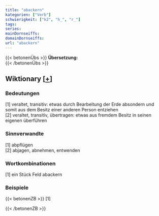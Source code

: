 ```yaml
---
title: "abackern"
kategorien: ["Verb"]
schwierigkeit: ["k2", "h_", "r_"]
tags:
series:
mainDornseiffs:
domainDornseiffs:
url: "abackern"
---
```


{{< betonenÜbs >}}
**Übersetzung:**  
{{< /betonenÜbs >}}

## Wiktionary [[+](https://de.wiktionary.org/wiki/abackern)]

### Bedeutungen
[1] veraltet, transitiv: etwas durch Bearbeitung der Erde absondern und somit aus dem Besitz einer anderen Person entziehen  
[2] veraltet, transitiv, übertragen: etwas aus fremdem Besitz in seinen eigenen überführen  

### Sinnverwandte
[1] abpflügen  
[2] abjagen, abnehmen, entwenden  

### Wortkombinationen
[1] ein Stück Feld abackern  

### Beispiele
{{< betonenZB >}}
[1]  

{{< /betonenZB >}}

